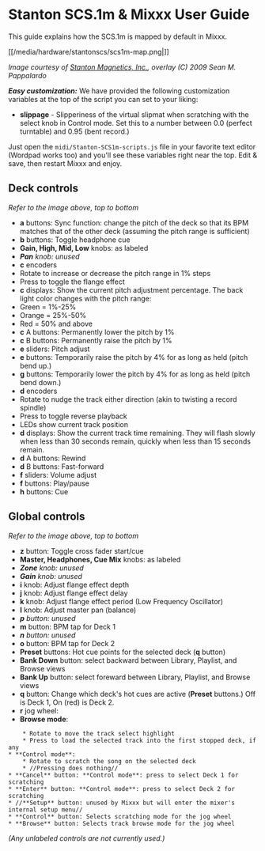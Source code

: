 # Stanton SCS.1m & Mixxx User Guide

This guide explains how the SCS.1m is mapped by default in Mixxx.

[[/media/hardware/stantonscs/scs1m-map.png|]]

*Image courtesy of [Stanton Magnetics, Inc.](http://www.stantondj.com),
overlay (C) 2009 Sean M. Pappalardo*

***Easy customization:*** We have provided the following customization
variables at the top of the script you can set to your liking:

  - **slippage** - Slipperiness of the virtual slipmat when scratching
    with the select knob in Control mode. Set this to a number between
    0.0 (perfect turntable) and 0.95 (bent record.)

Just open the `midi/Stanton-SCS1m-scripts.js` file in your favorite text
editor (Wordpad works too) and you'll see these variables right near the
top. Edit & save, then restart Mixxx and enjoy.

## Deck controls

*Refer to the image above, top to bottom*

  - **a** buttons: Sync function: change the pitch of the deck so that
    its BPM matches that of the other deck (assuming the pitch range is
    sufficient)
  - **b** buttons: Toggle headphone cue
  - **Gain, High, Mid, Low** knobs: as labeled
  - ***Pan** knob: unused*
  - **c** encoders
  - Rotate to increase or decrease the pitch range in 1% steps
  - Press to toggle the flange effect
  - **c** displays: Show the current pitch adjustment percentage. The
    back light color changes with the pitch range:
  - Green = 1%-25%
  - Orange = 25%-50%
  - Red = 50% and above
  - **c** A buttons: Permanently lower the pitch by 1%
  - **c** B buttons: Permanently raise the pitch by 1%
  - **e** sliders: Pitch adjust
  - **e** buttons: Temporarily raise the pitch by 4% for as long as held
    (pitch bend up.)
  - **g** buttons: Temporarily lower the pitch by 4% for as long as held
    (pitch bend down.)
  - **d** encoders
  - Rotate to nudge the track either direction (akin to twisting a
    record spindle)
  - Press to toggle reverse playback
  - LEDs show current track position
  - **d** displays: Show the current track time remaining. They will
    flash slowly when less than 30 seconds remain, quickly when less
    than 15 seconds remain.
  - **d** A buttons: Rewind
  - **d** B buttons: Fast-forward
  - **f** sliders: Volume adjust
  - **f** buttons: Play/pause
  - **h** buttons: Cue

## Global controls

*Refer to the image above, top to bottom*

  - **z** button: Toggle cross fader start/cue
  - **Master, Headphones, Cue Mix** knobs: as labeled
  - ***Zone** knob: unused*
  - ***Gain** knob: unused*
  - **i** knob: Adjust flange effect depth
  - **j** knob: Adjust flange effect delay
  - **k** knob: Adjust flange effect period (Low Frequency Oscillator)
  - **l** knob: Adjust master pan (balance)
  - ***p** button: unused*
  - **m** button: BPM tap for Deck 1
  - ***n** button: unused*
  - **o** button: BPM tap for Deck 2
  - **Preset** buttons: Hot cue points for the selected deck (**q**
    button)
  - **Bank Down** button: select backward between Library, Playlist, and
    Browse views
  - **Bank Up** button: select foreward between Library, Playlist, and
    Browse views
  - **q** button: Change which deck's hot cues are active (**Preset**
    buttons.) Off is Deck 1, On (red) is Deck 2.
  - **r** jog wheel:
  - **Browse mode**:

<!-- end list -->

``` 
    * Rotate to move the track select highlight
    * Press to load the selected track into the first stopped deck, if any
* **Control mode**:
    * Rotate to scratch the song on the selected deck
    * //Pressing does nothing//
* **Cancel** button: **Control mode**: press to select Deck 1 for scratching
* **Enter** button: **Control mode**: press to select Deck 2 for scratching
* //**Setup** button: unused by Mixxx but will enter the mixer's internal setup menu//
* **Control** button: Selects scratching mode for the jog wheel
* **Browse** button: Selects track browse mode for the jog wheel
```

*(Any unlabeled controls are not currently used.)*
